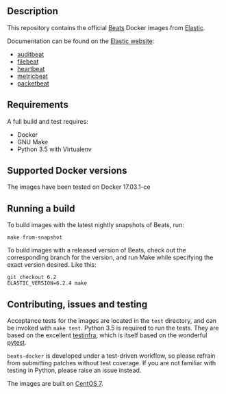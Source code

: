 ## Description

This repository contains the official [Beats][beats] Docker images from
[Elastic][elastic].

Documentation can be found on the [Elastic website][elastic]:

* [auditbeat][auditbeat]
* [filebeat][filebeat]
* [heartbeat][heartbeat]
* [metricbeat][metricbeat]
* [packetbeat][packetbeat]

[beats]: https://www.elastic.co/products/beats
[elastic]: https://www.elastic.co/
[auditbeat]: https://www.elastic.co/guide/en/beats/auditbeat/current/running-on-docker.html
[filebeat]: https://www.elastic.co/guide/en/beats/filebeat/current/running-on-docker.html
[heartbeat]: https://www.elastic.co/guide/en/beats/heartbeat/current/running-on-docker.html
[metricbeat]: https://www.elastic.co/guide/en/beats/metricbeat/current/running-on-docker.html
[packetbeat]: https://www.elastic.co/guide/en/beats/packetbeat/current/running-on-docker.html

## Requirements
A full build and test requires:
* Docker
* GNU Make
* Python 3.5 with Virtualenv

## Supported Docker versions

The images have been tested on Docker 17.03.1-ce

## Running a build
To build images with the latest nightly snapshots of Beats, run:
```
make from-snapshot
```

To build images with a released version of Beats, check out the corresponding
branch for the version, and run Make while specifying the exact version desired.
Like this:
```
git checkout 6.2
ELASTIC_VERSION=6.2.4 make
```

## Contributing, issues and testing

Acceptance tests for the images are located in the `test` directory,
and can be invoked with `make test`. Python 3.5 is required to run the
tests. They are based on the
excellent [testinfra](http://testinfra.readthedocs.io/en/latest/),
which is itself based on
the wonderful [pytest](http://doc.pytest.org/en/latest/).

`beats-docker` is developed under a test-driven
workflow, so please refrain from submitting patches without test
coverage. If you are not familiar with testing in Python, please
raise an issue instead.

The images are built on [CentOS 7][centos-7].

[centos-7]: https://github.com/CentOS/sig-cloud-instance-images/blob/50281d86d6ed5c61975971150adfd0ede86423bb/docker/Dockerfile
